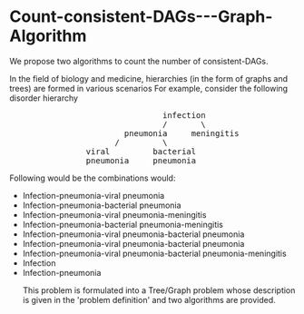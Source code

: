 # Count-consistent-DAGs---Graph-Algorithm
We propose two algorithms to count the number of consistent-DAGs.

<p>
In the field of biology and medicine, hierarchies (in the form of graphs and trees) are formed in various scenarios For example, consider 
the following disorder hierarchy
</p>
<pre>                                infection
                                /       \
                        pneumonia     meningitis
                      /         \
                viral         bacterial
                pneumonia     pneumonia
</pre>

Following would be the combinations would: 
<ul><li>Infection-pneumonia-viral pneumonia
<li>Infection-pneumonia-bacterial pneumonia
<li>Infection-pneumonia-viral pneumonia-meningitis
<li>Infection-pneumonia-bacterial pneumonia-meningitis
<li>Infection-pneumonia-viral pneumonia-bacterial pneumonia
<li>Infection-pneumonia-viral pneumonia-bacterial pneumonia
<li>Infection-pneumonia-viral pneumonia-bacterial pneumonia-meningitis
<li>Infection
<li>Infection-pneumonia

This problem is formulated into a Tree/Graph problem whose description is given in the 'problem definition' and two algorithms are 
provided.
